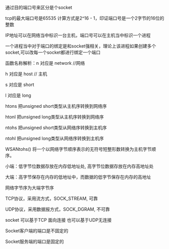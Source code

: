通过目的端口号来区分是个socket

tcp的最大端口号是65535 计算方式是2^16 - 1，印证端口号是一个2字节的16位的整数

IP地址可以在网络当中标识一台主机，端口号可以在主机当中标识一个进程

一个进程当中对于端口的绑定是和socket强相关，理论上该进程如果创建多个socket,可以改每一个socket都进行绑定一个端口

函数名称解析：n 对应是 network //网络

 h 对应是 host   //  主机

 s 对应是 short

 l 对应是 long

   htons 把unsigned short类型从主机序转换到网络序  

   htonl 把unsigned long类型从主机序转换到网络序  

   ntohs 把unsigned short类型从网络序转换到主机序  

   ntohl 把unsigned long类型从网络序转换到主机序  

  WSANtohs() 将一个以网络字节顺序表示的无符号短整形数转换为主机字节顺序。

小端：低字节位数据存放在内存低地址处, 高字节位数据存放在内存高地址处

大端：高字节保存在内存的低地址中，而数据的低字节保存在内存的高地址

网络字节序为大端字节序

TCP协议，采用流方式，SOCK_STREAM, 可靠

UDP协议，采用数据报方式，SOCK_DGRAM, 不可靠

socket 可以基于TCP 面向连接 也可以基于UDP无连接

Socket客户端的端口是不固定的

Socket服务端的端口是固定的